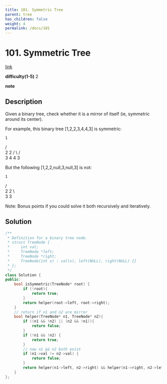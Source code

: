```yaml
---
title: 101. Symmetric Tree
parent: tree
has_children: false
weight: 4
permalink: /docs/101
---
```

# 101. Symmetric Tree
[link](https://leetcode.com/problems/symmetric-tree/)

**difficulty(1-5)**
2

**note**

## Description
Given a binary tree, check whether it is a mirror of itself (ie, symmetric around its center).

For example, this binary tree [1,2,2,3,4,4,3] is symmetric:

    1
   / \
  2   2
 / \ / \
3  4 4  3
 

But the following [1,2,2,null,3,null,3] is not:

    1
   / \
  2   2
   \   \
   3    3
 

Note:
Bonus points if you could solve it both recursively and iteratively.

## Solution
```c++
/**
 * Definition for a binary tree node.
 * struct TreeNode {
 *     int val;
 *     TreeNode *left;
 *     TreeNode *right;
 *     TreeNode(int x) : val(x), left(NULL), right(NULL) {}
 * };
 */
class Solution {
public:
    bool isSymmetric(TreeNode* root) {
        if (!root){
            return true;
        }
        return helper(root->left, root->right);
    }
    // return if n1 and n2 are mirror
    bool helper(TreeNode* n1, TreeNode* n2){
        if ((n1 && !n2) || (n2 && !n1)){
            return false;
        }
        if (!n1 && !n2) {
            return true;
        }
        // now n1 && n2 both exist
        if (n1->val != n2->val) {
            return false;
        }
        return helper(n1->left, n2->right) && helper(n1->right, n2->left);
    }
};
```
